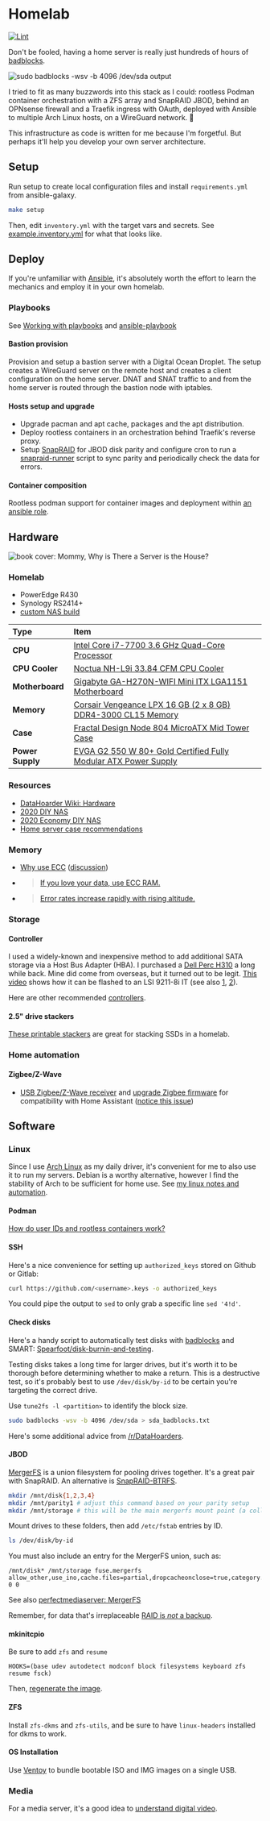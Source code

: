 # Homelab

[![Lint](https://github.com/brettinternet/homelab/actions/workflows/lint.yml/badge.svg)](https://github.com/brettinternet/homelab/actions/workflows/lint.yml)

Don't be fooled, having a home server is really just hundreds of hours of [badblocks](https://wiki.archlinux.org/index.php/Badblocks).

![sudo badblocks -wsv -b 4096 /dev/sda output](./files/badblocks.png)

I tried to fit as many buzzwords into this stack as I could: rootless Podman container orchestration with a ZFS array and SnapRAID JBOD, behind an OPNsense firewall and a Traefik ingress with OAuth, deployed with Ansible to multiple Arch Linux hosts, on a WireGuard network. 🏅

This infrastructure as code is written for me because I'm forgetful. But perhaps it'll help you develop your own server architecture.

## Setup

Run setup to create local configuration files and install `requirements.yml` from ansible-galaxy.

```sh
make setup
```

Then, edit `inventory.yml` with the target vars and secrets. See [example.inventory.yml](./example.inventory.yml) for what that looks like.

## Deploy

If you're unfamiliar with [Ansible](https://www.ansible.com/), it's absolutely worth the effort to learn the mechanics and employ it in your own homelab.

### Playbooks

See [Working with playbooks](https://docs.ansible.com/ansible/latest/user_guide/playbooks.html) and [ansible-playbook](https://docs.ansible.com/ansible/latest/cli/ansible-playbook.html)

#### Bastion provision

Provision and setup a bastion server with a Digital Ocean Droplet. The setup creates a WireGuard server on the remote host and creates a client configuration on the home server. DNAT and SNAT traffic to and from the home server is routed through the bastion node with iptables.

#### Hosts setup and upgrade

- Upgrade pacman and apt cache, packages and the apt distribution.
- Deploy rootless containers in an orchestration behind Traefik's reverse proxy.
- Setup [SnapRAID](https://www.snapraid.it/) for JBOD disk parity and configure cron to run a [snapraid-runner](https://github.com/Chronial/snapraid-runner) script to sync parity and periodically check the data for errors.

#### Container composition

Rootless podman support for container images and deployment within [an ansible role](./roles/compose/tasks).

## Hardware

![book cover: Mommy, Why is There a Server is the House?](./files/stay_at_home_server.jpg)

### Homelab

- PowerEdge R430
- Synology RS2414+
- [custom NAS build](https://pcpartpicker.com/list/PKJqfP)

| Type             | Item                                                                                                                                                             |
| :--------------- | :--------------------------------------------------------------------------------------------------------------------------------------------------------------- |
| **CPU**          | [Intel Core i7-7700 3.6 GHz Quad-Core Processor](https://pcpartpicker.com/product/9mRFf7/intel-core-i7-7700-36ghz-quad-core-processor-bx80677i77700)             |
| **CPU Cooler**   | [Noctua NH-L9i 33.84 CFM CPU Cooler](https://pcpartpicker.com/product/xxphP6/noctua-nh-l9i-3384-cfm-cpu-cooler-nh-l9i)                                           |
| **Motherboard**  | [Gigabyte GA-H270N-WIFI Mini ITX LGA1151 Motherboard](https://pcpartpicker.com/product/gVZ2FT/gigabyte-ga-h270n-wifi-mini-itx-lga1151-motherboard-ga-h270n-wifi) |
| **Memory**       | [Corsair Vengeance LPX 16 GB (2 x 8 GB) DDR4-3000 CL15 Memory](https://pcpartpicker.com/product/MYH48d/corsair-memory-cmk16gx4m2b3000c15)                        |
| **Case**         | [Fractal Design Node 804 MicroATX Mid Tower Case](https://pcpartpicker.com/product/yTdqqs/fractal-design-case-fdcanode804blw)                                    |
| **Power Supply** | [EVGA G2 550 W 80+ Gold Certified Fully Modular ATX Power Supply](https://pcpartpicker.com/product/qYTrxr/evga-power-supply-220g20550y1)                         |

<!-- | **Storage**      | [Hitachi Deskstar NAS 3 TB 3.5" 7200RPM Internal Hard Drive](https://pcpartpicker.com/product/TP2kcf/hitachi-internal-hard-drive-0s03660)                        | -->

### Resources

- [DataHoarder Wiki: Hardware](https://www.reddit.com/r/DataHoarder/wiki/hardware)
- [2020 DIY NAS](https://blog.briancmoses.com/2020/11/diy-nas-2020-edition.html)
- [2020 Economy DIY NAS](https://blog.briancmoses.com/2020/12/diy-nas-econonas-2020.html)
- [Home server case recommendations](https://perfectmediaserver.com/hardware/cases/)

### Memory

- [Why use ECC](https://danluu.com/why-ecc/) ([discussion](https://news.ycombinator.com/item?id=14206635))
- > [If you love your data, use ECC RAM.](https://arstechnica.com/civis/viewtopic.php?f=2&t=1235679&p=26303271#p26303271)
- > [Error rates increase rapidly with rising altitude.](https://en.wikipedia.org/wiki/ECC_memory#Description)

### Storage

#### Controller

I used a widely-known and inexpensive method to add additional SATA storage via a Host Bus Adapter (HBA). I purchased a [Dell Perc H310](https://www.ebay.com/sch/i.html?_nkw=Dell+Perc+H310+SATA) a long while back. Mine did come from overseas, but it turned out to be legit. [This video](https://www.youtube.com/watch?v=EOcpp-GdhKo) shows how it can be flashed to an LSI 9211-8i IT (see also [1](https://www.servethehome.com/ibm-serveraid-m1015-part-4/), [2](https://www.truenas.com/community/threads/confused-about-that-lsi-card-join-the-crowd.11901/)).

Here are other recommended [controllers](https://www.reddit.com/r/DataHoarder/wiki/hardware#wiki_controllers).

#### 2.5" drive stackers

[These printable stackers](https://www.thingiverse.com/thing:582781) are great for stacking SSDs in a homelab.

### Home automation

#### Zigbee/Z-Wave

- [USB Zigbee/Z-Wave receiver](https://www.amazon.com/dp/B01GJ826F8) and [upgrade Zigbee firmware](https://github.com/walthowd/husbzb-firmware) for compatibility with Home Assistant ([notice this issue](https://github.com/walthowd/husbzb-firmware/issues/33))

## Software

### Linux

Since I use [Arch Linux](https://archlinux.org/) as my daily driver, it's convenient for me to also use it to run my servers. Debian is a worthy alternative, however I find the stability of Arch to be sufficient for home use. See [my linux notes and automation](https://github.com/brettinternet/linux).

#### Podman

[How do user IDs and rootless containers work?](https://blog.christophersmart.com/2021/01/26/user-ids-and-rootless-containers-with-podman/)

#### SSH

Here's a nice convenience for setting up `authorized_keys` stored on Github or Gitlab:

```sh
curl https://github.com/<username>.keys -o authorized_keys
```

You could pipe the output to `sed` to only grab a specific line `sed '4!d'`.

#### Check disks

Here's a handy script to automatically test disks with [badblocks](https://wiki.archlinux.org/index.php/Badblocks) and SMART: [Spearfoot/disk-burnin-and-testing](https://github.com/Spearfoot/disk-burnin-and-testing).

Testing disks takes a long time for larger drives, but it's worth it to be thorough before determining whether to make a return. This is a destructive test, so it's probably best to use `/dev/disk/by-id` to be certain you're targeting the correct drive.

Use `tune2fs -l <partition>` to identify the block size.

```sh
sudo badblocks -wsv -b 4096 /dev/sda > sda_badblocks.txt
```

Here's some additional advice from [/r/DataHoarders](https://www.reddit.com/r/DataHoarder/comments/7seion/new_drive_first_steps_you_take_before_using/).

#### JBOD

[MergerFS](https://github.com/trapexit/mergerfs) is a union filesystem for pooling drives together. It's a great pair with SnapRAID. An alternative is [SnapRAID-BTRFS](https://wiki.selfhosted.show/tools/snapraid-btrfs/).

```sh
mkdir /mnt/disk{1,2,3,4}
mkdir /mnt/parity1 # adjust this command based on your parity setup
mkdir /mnt/storage # this will be the main mergerfs mount point (a collection of your drives)
```

Mount drives to these folders, then add `/etc/fstab` entries by ID.

```sh
ls /dev/disk/by-id
```

You must also include an entry for the MergerFS union, such as:

```
/mnt/disk* /mnt/storage fuse.mergerfs allow_other,use_ino,cache.files=partial,dropcacheonclose=true,category.create=mfs,fsname=mergerfs,minfreespace=10G 0 0
```

See also [perfectmediaserver: MergerFS](https://perfectmediaserver.com/installation/manual-install/#mergerfs)

Remember, for data that's irreplaceable [RAID is _not_ a backup](https://www.raidisnotabackup.com/).

#### mkinitcpio

Be sure to add `zfs` and `resume`

```
HOOKS=(base udev autodetect modconf block filesystems keyboard zfs resume fsck)
```

Then, [regenerate the image](https://wiki.archlinux.org/index.php/Mkinitcpio#Image_creation_and_activation).

#### ZFS

Install `zfs-dkms` and `zfs-utils`, and be sure to have `linux-headers` installed for dkms to work.

#### OS Installation

Use [Ventoy](https://www.ventoy.net) to bundle bootable ISO and IMG images on a single USB.

### Media

For a media server, it's a good idea to [understand digital video](https://github.com/leandromoreira/digital_video_introduction).
